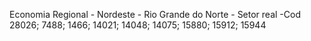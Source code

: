 Economia Regional - Nordeste - Rio Grande do Norte - Setor real -Cod 28026; 7488; 1466; 14021; 14048; 14075; 15880; 15912; 15944